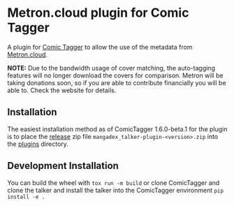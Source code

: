 # Metron.cloud plugin for Comic Tagger

A plugin for [Comic Tagger](https://github.com/comictagger/comictagger/releases) to allow the use of the metadata from [Metron.cloud](https://metron.cloud/).

**NOTE:** Due to the bandwidth usage of cover matching, the auto-tagging features will no longer download the covers for comparison. Metron will be taking donations soon, so if you are able to contribute financially you will be able to. Check the website for details.

## Installation

The easiest installation method as of ComicTagger 1.6.0-beta.1 for the plugin is to place the [release](https://github.com/comictagger/metron_talker/releases) zip file
`mangadex_talker-plugin-<version>.zip` into the [plugins](https://github.com/comictagger/comictagger/wiki/Installing-plugins) directory.

## Development Installation

You can build the wheel with `tox run -m build` or clone ComicTagger and clone the talker and install the talker into the ComicTagger environment `pip install -e .`
